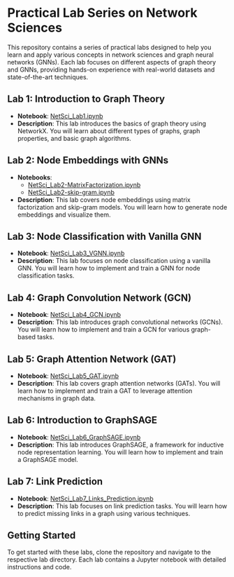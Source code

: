 # Practical Lab Series on Network Sciences

This repository contains a series of practical labs designed to help you learn and apply various concepts in network sciences and graph neural networks (GNNs). Each lab focuses on different aspects of graph theory and GNNs, providing hands-on experience with real-world datasets and state-of-the-art techniques.

## Lab 1: Introduction to Graph Theory
- **Notebook**: [NetSci_Lab1.ipynb](NetSci_Lab1/NetSci_Lab1/NetSci_Lab1.ipynb)
- **Description**: This lab introduces the basics of graph theory using NetworkX. You will learn about different types of graphs, graph properties, and basic graph algorithms.

## Lab 2: Node Embeddings with GNNs
- **Notebooks**: 
  - [NetSci_Lab2-MatrixFactorization.ipynb](NetSci_Lab2/NetSci_Lab2/NetSci_Lab2-MatrixFactorization.ipynb)
  - [NetSci_Lab2-skip-gram.ipynb](NetSci_Lab2/NetSci_Lab2/NetSci_Lab2-skip-gram.ipynb)
- **Description**: This lab covers node embeddings using matrix factorization and skip-gram models. You will learn how to generate node embeddings and visualize them.

## Lab 3: Node Classification with Vanilla GNN
- **Notebook**: [NetSci_Lab3_VGNN.ipynb](NetSci_Lab3/NetSci_Lab3/NetSci_Lab3_VGNN.ipynb)
- **Description**: This lab focuses on node classification using a vanilla GNN. You will learn how to implement and train a GNN for node classification tasks.

## Lab 4: Graph Convolution Network (GCN)
- **Notebook**: [NetSci_Lab4_GCN.ipynb](NetSci_Lab4/NetSci_Lab4/NetSci_Lab4_GCN.ipynb)
- **Description**: This lab introduces graph convolutional networks (GCNs). You will learn how to implement and train a GCN for various graph-based tasks.

## Lab 5: Graph Attention Network (GAT)
- **Notebook**: [NetSci_Lab5_GAT.ipynb](NetSci_Lab5/NetSci_Lab5/NetSci_Lab5_GAT.ipynb)
- **Description**: This lab covers graph attention networks (GATs). You will learn how to implement and train a GAT to leverage attention mechanisms in graph data.

## Lab 6: Introduction to GraphSAGE
- **Notebook**: [NetSci_Lab6_GraphSAGE.ipynb](NetSci_Lab6/NetSci_Lab6/NetSci_Lab6_GraphSAGE.ipynb)
- **Description**: This lab introduces GraphSAGE, a framework for inductive node representation learning. You will learn how to implement and train a GraphSAGE model.

## Lab 7: Link Prediction
- **Notebook**: [NetSci_Lab7_Links_Prediction.ipynb](NetSci_Lab7/NetSci_Lab7/NetSci_Lab7_Links_Prediction.ipynb)
- **Description**: This lab focuses on link prediction tasks. You will learn how to predict missing links in a graph using various techniques.

## Getting Started
To get started with these labs, clone the repository and navigate to the respective lab directory. Each lab contains a Jupyter notebook with detailed instructions and code.

